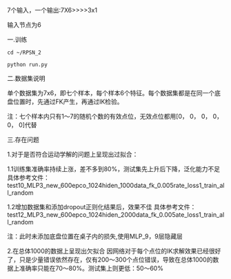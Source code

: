 7个输入，一个输出:7X6>>>>3x1

输入节点为6


一.训练

    cd ~/RPSN_2

    python run.py



二.数据集说明

单个数据集为7x6，即七个样本，每个样本6个特征。每个数据集都是在同一个底盘位置时，先通过FK产生，再通过IK检验。

注：七个样本内只有1～7的随机个数的有效点位，无效点位都用[0， 0， 0， 0， 0， 0]代替



三.存在问题

1.对于是否符合运动学解的问题上呈现出过拟合：

1.1训练集准确率持续上涨，差不多到80%，测试集先上升后下降，泛化能力不足
具体参考文件：test10_MLP3_new_600epco_1024hiden_1000data_fk_0.005rate_loss1_train_all_random

1.2增加数据集和添加dropout正则化结果后，效果不佳
具体参考文件：test12_MLP3_new_600epco_1024hiden_2000data_fk_0.005ate_loss1_train_all_random

注：此时未添加底盘位置在桌子内的损失,使用MLP_9，9层隐藏层

2.在总体1000的数据上呈现出欠拟合
因网络对于每个点位的IK求解效果已经很好了，只是少量错误依然存在，仅有200～300个点位错误，导致在总体1000的数据上准确率只能在70～80%。测试集上则更低：50～60%
